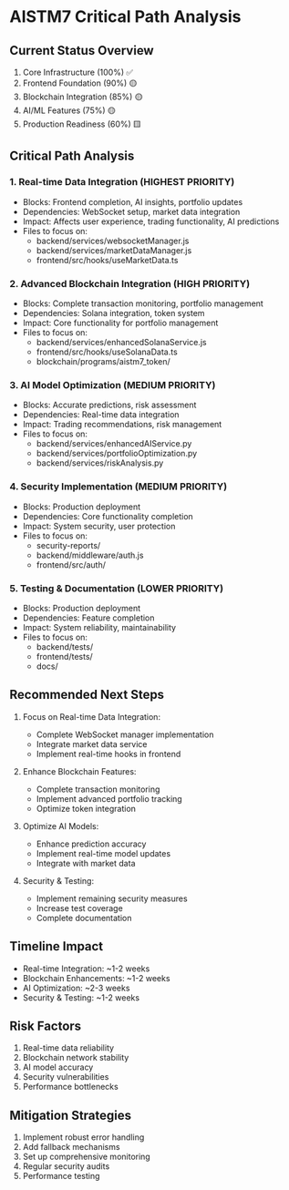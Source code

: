 # AISTM7 Critical Path Analysis

## Current Status Overview
1. Core Infrastructure (100%) ✅
2. Frontend Foundation (90%) 🟡
3. Blockchain Integration (85%) 🟡
4. AI/ML Features (75%) 🟡
5. Production Readiness (60%) 🟨

## Critical Path Analysis

### 1. Real-time Data Integration (HIGHEST PRIORITY)
- Blocks: Frontend completion, AI insights, portfolio updates
- Dependencies: WebSocket setup, market data integration
- Impact: Affects user experience, trading functionality, AI predictions
- Files to focus on:
  * backend/services/websocketManager.js
  * backend/services/marketDataManager.js
  * frontend/src/hooks/useMarketData.ts

### 2. Advanced Blockchain Integration (HIGH PRIORITY)
- Blocks: Complete transaction monitoring, portfolio management
- Dependencies: Solana integration, token system
- Impact: Core functionality for portfolio management
- Files to focus on:
  * backend/services/enhancedSolanaService.js
  * frontend/src/hooks/useSolanaData.ts
  * blockchain/programs/aistm7_token/

### 3. AI Model Optimization (MEDIUM PRIORITY)
- Blocks: Accurate predictions, risk assessment
- Dependencies: Real-time data integration
- Impact: Trading recommendations, risk management
- Files to focus on:
  * backend/services/enhancedAIService.py
  * backend/services/portfolioOptimization.py
  * backend/services/riskAnalysis.py

### 4. Security Implementation (MEDIUM PRIORITY)
- Blocks: Production deployment
- Dependencies: Core functionality completion
- Impact: System security, user protection
- Files to focus on:
  * security-reports/
  * backend/middleware/auth.js
  * frontend/src/auth/

### 5. Testing & Documentation (LOWER PRIORITY)
- Blocks: Production deployment
- Dependencies: Feature completion
- Impact: System reliability, maintainability
- Files to focus on:
  * backend/tests/
  * frontend/tests/
  * docs/

## Recommended Next Steps

1. Focus on Real-time Data Integration:
   - Complete WebSocket manager implementation
   - Integrate market data service
   - Implement real-time hooks in frontend

2. Enhance Blockchain Features:
   - Complete transaction monitoring
   - Implement advanced portfolio tracking
   - Optimize token integration

3. Optimize AI Models:
   - Enhance prediction accuracy
   - Implement real-time model updates
   - Integrate with market data

4. Security & Testing:
   - Implement remaining security measures
   - Increase test coverage
   - Complete documentation

## Timeline Impact
- Real-time Integration: ~1-2 weeks
- Blockchain Enhancements: ~1-2 weeks
- AI Optimization: ~2-3 weeks
- Security & Testing: ~1-2 weeks

## Risk Factors
1. Real-time data reliability
2. Blockchain network stability
3. AI model accuracy
4. Security vulnerabilities
5. Performance bottlenecks

## Mitigation Strategies
1. Implement robust error handling
2. Add fallback mechanisms
3. Set up comprehensive monitoring
4. Regular security audits
5. Performance testing